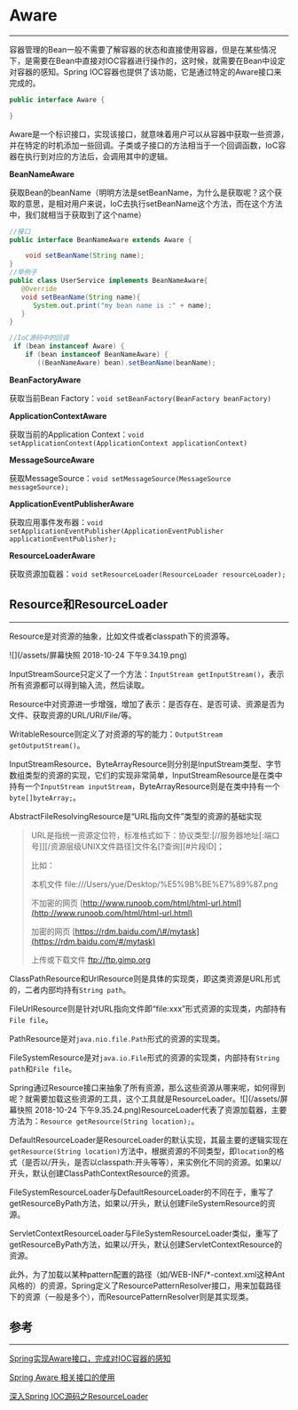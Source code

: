 # Aware

---

容器管理的Bean一般不需要了解容器的状态和直接使用容器，但是在某些情况下，是需要在Bean中直接对IOC容器进行操作的，这时候，就需要在Bean中设定对容器的感知。Spring IOC容器也提供了该功能，它是通过特定的Aware接口来完成的。

```java
public interface Aware {

}
```

Aware是一个标识接口，实现该接口，就意味着用户可以从容器中获取一些资源，并在特定的时机添加一些回调。子类或子接口的方法相当于一个回调函数，IoC容器在执行到对应的方法后，会调用其中的逻辑。

**BeanNameAware**

获取Bean的beanName（明明方法是setBeanName，为什么是获取呢？这个获取的意思，是相对用户来说，IoC去执行setBeanName这个方法，而在这个方法中，我们就相当于获取到了这个name）

```java
//接口
public interface BeanNameAware extends Aware {

    void setBeanName(String name);
}
//举例子
public class UserService implements BeanNameAware{
   @Override
   void setBeanName(String name){
      System.out.print("my bean name is :" + name);
   }
}

//IoC源码中的回调
 if (bean instanceof Aware) {
    if (bean instanceof BeanNameAware) {
       ((BeanNameAware) bean).setBeanName(beanName);
```

**BeanFactoryAware**

获取当前Bean Factory：`void setBeanFactory(BeanFactory beanFactory)`

**ApplicationContextAware**

获取当前的Application Context：`void setApplicationContext(ApplicationContext applicationContext)`

**MessageSourceAware**

获取MessageSource：`void setMessageSource(MessageSource messageSource);`

 **ApplicationEventPublisherAware**

获取应用事件发布器：`void setApplicationEventPublisher(ApplicationEventPublisher applicationEventPublisher);`

**ResourceLoaderAware**

获取资源加载器：`void setResourceLoader(ResourceLoader resourceLoader);`

##   Resource和ResourceLoader

---

Resource是对资源的抽象，比如文件或者classpath下的资源等。

![](/assets/屏幕快照 2018-10-24 下午9.34.19.png)

InputStreamSource只定义了一个方法：`InputStream getInputStream()`，表示所有资源都可以得到输入流，然后读取。

Resource中对资源进一步增强，增加了表示：是否存在、是否可读、资源是否为文件、获取资源的URL/URI/File/等。

WritableResource则定义了对资源的写的能力：`OutputStream getOutputStream()`。

InputStreamResource、ByteArrayResource则分别是InputStream类型、字节数组类型的资源的实现，它们的实现非常简单，InputStreamResource是在类中持有一个`InputStream inputStream`，ByteArrayResource则是在类中持有一个`byte[]byteArray;`。

AbstractFileResolvingResource是“URL指向文件”类型的资源的基础实现

> URL是指统一资源定位符，标准格式如下：协议类型:\[//服务器地址\[:端口号\]\]\[/资源层级UNIX文件路径\]文件名\[?查询\]\[\#片段ID\]；
>
> 比如：
>
> 本机文件  file:///Users/yue/Desktop/%E5%9B%BE%E7%89%87.png
>
> 不加密的网页  [http://www.runoob.com/html/html-url.html](http://www.runoob.com/html/html-url.html)
>
> 加密的网页  [https://rdm.baidu.com/\#/mytask](https://rdm.baidu.com/#/mytask)
>
> 上传或下载文件  ftp://ftp.gimp.org

ClassPathResource和UrlResource则是具体的实现类，即这类资源是URL形式的，二者内部均持有`String path`。

FileUrlResource则是针对URL指向文件即“file:xxx”形式资源的实现类，内部持有`File file`。

PathResource是对`java.nio.file.Path`形式的资源的实现类。

FileSystemResource是对`java.io.File`形式的资源的实现类，内部持有`String path`和`File file`。

Spring通过 Resource接口来抽象了所有资源，那么这些资源从哪来呢，如何得到呢？就需要加载这些资源的工具，这个工具就是ResourceLoader。![](/assets/屏幕快照 2018-10-24 下午9.35.24.png)ResourceLoader代表了资源加载器，主要方法为：`Resource getResource(String location);`。

DefaultResourceLoader是ResourceLoader的默认实现，其最主要的逻辑实现在`getResource(String location)`方法中，根据资源的不同类型，即`location`的格式（是否以/开头，是否以classpath:开头等等），来实例化不同的资源。如果以/开头，默认创建ClassPathContextResource的资源。

FileSystemResourceLoader与DefaultResourceLoader的不同在于，重写了getResourceByPath方法，如果以/开头，默认创建FileSystemResource的资源。

ServletContextResourceLoader与FileSystemResourceLoader类似，重写了getResourceByPath方法，如果以/开头，默认创建ServletContextResource的资源。

此外，为了加载以某种pattern配置的路径（如/WEB-INF/\*-context.xml这种Ant风格的）的资源，Spring定义了ResourcePatternResolver接口，用来加载路径下的资源（一般是多个），而ResourcePatternResolver则是其实现类。

## 参考

---

[Spring实现Aware接口，完成对IOC容器的感知](https://blog.csdn.net/ilovejava_2010/article/details/7953582)

[Spring Aware 相关接口的使用](https://hacpai.com/article/1514947996486)

[深入Spring IOC源码之ResourceLoader](http://www.blogjava.net/DLevin/archive/2012/12/01/392337.html)

